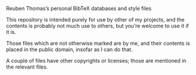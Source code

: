 Reuben Thomas’s personal BibTeX databases and style files

This repository is intended purely for use by other of my projects, and the contents is probably not much use to others, but you’re welcome to use it if it is.

Those files which are not otherwise marked are by me, and their contents is
placed in the public domain, insofar as I can do that.

A couple of files have other copyrights or licenses; those are mentioned in
the relevant files.

